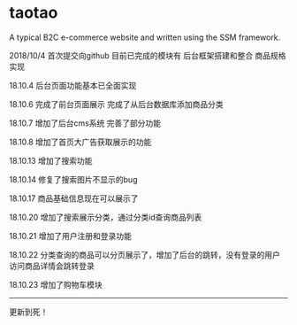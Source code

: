 # taotao
A typical B2C e-commerce website and written using the SSM framework.

2018/10/4
首次提交向github
目前已完成的模块有
后台框架搭建和整合
商品规格实现

18.10.4
后台页面功能基本已全面实现

18.10.6
完成了前台页面展示
完成了从后台数据库添加商品分类

18.10.7
增加了后台cms系统
完善了部分功能

18.10.8
增加了首页大广告获取展示的功能

18.10.13
增加了搜索功能

18.10.14
修复了搜索图片不显示的bug

18.10.17
商品基础信息现在可以展示了

18.10.20
增加了搜索展示分类，通过分类id查询商品列表

18.10.21
增加了用户注册和登录功能

18.10.22
分类查询的商品可以分页展示了，增加了后台的跳转，没有登录的用户 访问商品详情会跳转登录

18.10.23
增加了购物车模块

---
更新到死！
